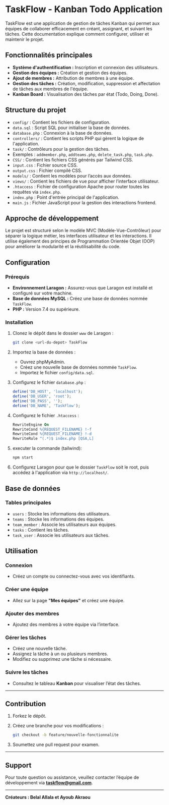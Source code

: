 # TaskFlow - Kanban Todo Application

TaskFlow est une application de gestion de tâches Kanban qui permet aux équipes de collaborer efficacement en créant, assignant, et suivant les tâches. Cette documentation explique comment configurer, utiliser et maintenir le projet.

## Fonctionnalités principales

*   **Système d'authentification :** Inscription et connexion des utilisateurs.
*   **Gestion des équipes :** Création et gestion des équipes.
*   **Ajout de membres :** Attribution de membres à une équipe.
*   **Gestion des tâches :** Création, modification, suppression et affectation de tâches aux membres de l'équipe.
*   **Kanban Board :** Visualisation des tâches par état (Todo, Doing, Done).

## Structure du projet

*   `config/` : Contient les fichiers de configuration.
*   `data.sql` : Script SQL pour initialiser la base de données.
*   `database.php` : Connexion à la base de données.
*   `controllers/` : Contient les scripts PHP qui gèrent la logique de l'application.
*   `task/` : Contrôleurs pour la gestion des tâches.
*   Exemples : `addmember.php`, `addteams.php`, `delete_task.php`, `task.php`.
*   `CSS/` : Contient les fichiers CSS générés par Tailwind CSS.
*   `input.css` : Fichier source CSS.
*   `output.css` : Fichier compilé CSS.
*   `models/` : Contient les modèles pour l’accès aux données.
*   `views/` : Contient les fichiers de vue pour afficher l’interface utilisateur.
*   `.htaccess` : Fichier de configuration Apache pour router toutes les requêtes via `index.php`.
*   `index.php` : Point d'entrée principal de l'application.
*   `main.js` : Fichier JavaScript pour la gestion des interactions frontend.

## Approche de développement

Le projet est structuré selon le modèle MVC (Modèle-Vue-Contrôleur) pour séparer la logique métier, les interfaces utilisateur et les interactions. Il utilise également des principes de Programmation Orientée Objet (OOP) pour améliorer la modularité et la réutilisabilité du code.

## Configuration

### Prérequis

*   **Environnement Laragon :** Assurez-vous que Laragon est installé et configuré sur votre machine.
*   **Base de données MySQL :** Créez une base de données nommée `TaskFlow`.
*   **PHP :** Version 7.4 ou supérieure.

### Installation

1.  Clonez le dépôt dans le dossier `www` de Laragon :

    ```bash
    git clone <url-du-depot> TaskFlow
    ```

2.  Importez la base de données :

    *   Ouvrez phpMyAdmin.
    *   Créez une nouvelle base de données nommée `TaskFlow`.
    *   Importez le fichier `config/data.sql`.

3.  Configurez le fichier `database.php` :

    ```php
    define('DB_HOST', 'localhost');
    define('DB_USER', 'root');
    define('DB_PASS', '');
    define('DB_NAME', 'TaskFlow');
    ```

4.  Configurez le fichier `.htaccess` :

    ```apache
    RewriteEngine On
    RewriteCond %{REQUEST_FILENAME} !-f
    RewriteCond %{REQUEST_FILENAME} !-d
    RewriteRule ^(.*)$ index.php [QSA,L]
    ```

5. executer la commande (tailwind):

    ```bash
   npm start
    ```

6.  Configurez Laragon pour que le dossier `TaskFlow` soit le root, puis accédez à l'application via `http://localhost/`.

## Base de données

### Tables principales

*   `users` : Stocke les informations des utilisateurs.
*   `teams` : Stocke les informations des équipes.
*   `team_member` : Associe les utilisateurs aux équipes.
*   `tasks` : Contient les tâches.
*   `task_user` : Associe les utilisateurs aux tâches.

## Utilisation

### Connexion
- Créez un compte ou connectez-vous avec vos identifiants.

### Créer une équipe
- Allez sur la page **"Mes équipes"** et créez une équipe.

### Ajouter des membres
- Ajoutez des membres à votre équipe via l’interface.

### Gérer les tâches
- Créez une nouvelle tâche.
- Assignez la tâche à un ou plusieurs membres.
- Modifiez ou supprimez une tâche si nécessaire.

### Suivre les tâches
- Consultez le tableau **Kanban** pour visualiser l’état des tâches.

---

## Contribution

1. Forkez le dépôt.
2. Créez une branche pour vos modifications :

    ```bash
    git checkout -b feature/nouvelle-fonctionnalite
    ```

3. Soumettez une pull request pour examen.

---

## Support
Pour toute question ou assistance, veuillez contacter l’équipe de développement via **taskflow@gmail.com**.

---

**Créateurs : Belal Allala et Ayoub Akraou**

